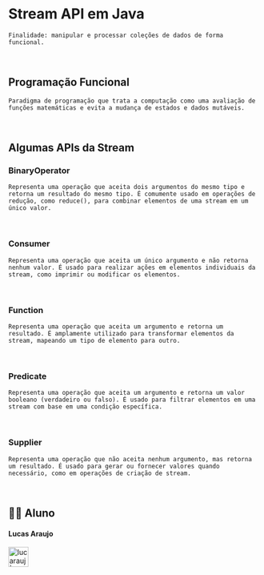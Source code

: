# Stream API em Java

```
Finalidade: manipular e processar coleções de dados de forma funcional.
```

<br>

## Programação Funcional

```
Paradigma de programação que trata a computação como uma avaliação de funções matemáticas e evita a mudança de estados e dados mutáveis.

```

<br>

## Algumas APIs da Stream


### BinaryOperator

```
Representa uma operação que aceita dois argumentos do mesmo tipo e retorna um resultado do mesmo tipo. É comumente usado em operações de redução, como reduce(), para combinar elementos de uma stream em um único valor.
```

<br>

### Consumer
```
Representa uma operação que aceita um único argumento e não retorna nenhum valor. É usado para realizar ações em elementos individuais da stream, como imprimir ou modificar os elementos.
```

<br>

### Function
```
Representa uma operação que aceita um argumento e retorna um resultado. É amplamente utilizado para transformar elementos da stream, mapeando um tipo de elemento para outro.
```

<br>

### Predicate

```
Representa uma operação que aceita um argumento e retorna um valor booleano (verdadeiro ou falso). É usado para filtrar elementos em uma stream com base em uma condição específica.
```

<br>

### Supplier
```
Representa uma operação que não aceita nenhum argumento, mas retorna um resultado. É usado para gerar ou fornecer valores quando necessário, como em operações de criação de stream.
```

<br>

## 👨‍🎓 Aluno

#### Lucas Araujo

<a href="https://www.linkedin.com/in/lucarauj"><img alt="lucarauj | LinkdeIN" width="40px" src="https://user-images.githubusercontent.com/43545812/144035037-0f415fc7-9f96-4517-a370-ccc6e78a714b.png" /></a>
